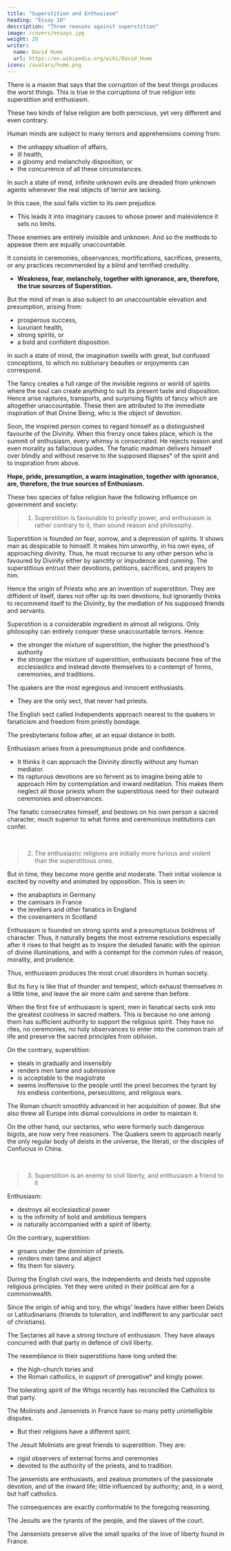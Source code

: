 ```yaml
---
title: "Superstition and Enthusiasm"
heading: "Essay 10"
description: "Three reasons against superstition"
image: /covers/essays.jpg
weight: 20
writer:
  name: David Hume
  url: https://en.wikipedia.org/wiki/David_Hume
icons: /avatars/hume.png
--- 
```




There is a maxim that says that the corruption of the best things produces the worst things. This is true in the corruptions of true religion into superstition and enthusiasm.

These two kinds of false religion are both pernicious, yet very different and even contrary. 

Human minds are subject to many terrors and apprehensions coming from:
- the unhappy situation of affairs, 
- ill health,
- a gloomy and melancholy disposition, or
- the concurrence of all these circumstances.

In such a state of mind, infinite unknown evils are dreaded from unknown agents whenever the real objects of terror are lacking. 

In this case, the soul falls victim to its own prejudice.
- This leads it into imaginary causes to whose power and malevolence it sets no limits.

These enemies are entirely invisible and unknown. And so the methods to appease them are equally unaccountable.

It consists in ceremonies, observances, mortifications, sacrifices, presents, or any practices recommended by a blind and terrified credulity. 
- **Weakness, fear, melancholy, together with ignorance, are, therefore, the true sources of Superstition.**

But the mind of man is also subject to an unaccountable elevation and presumption, arising from:
- prosperous success,
- luxuriant health,
- strong spirits, or
- a bold and confident disposition.

In such a state of mind, the imagination swells with great, but confused conceptions, to which no sublunary beauties or enjoyments can correspond. 

<!-- Everything mortal and perishable vanishes as unworthy of attention. -->

The fancy creates a full range of the invisible regions or world of spirits where the soul can create anything to suit its present taste and disposition. Hence arise raptures, transports, and surprising flights of fancy which are altogether unaccountable. These then are attributed to the immediate inspiration of that Divine Being, who is the object of devotion.

<!--  and confidence and presumption still encreasing, These raptures, being , and seeming quite beyond the reach of our ordinary faculties, are  -->

Soon, the inspired person comes to regard himself as a distinguished favourite of the Divinity. When this frenzy once takes place, which is the summit of enthusiasm, every whimsy is consecrated. He rejects reason and even morality as fallacious guides. The fanatic madman delivers himself over blindly and without reserve to the supposed illapses° of the spirit and to inspiration from above. 

**Hope, pride, presumption, a warm imagination, together with ignorance, are, therefore, the true sources of Enthusiasm.**

These two species of false religion have the following influence on government and society:

> 1. Superstition is favourable to priestly power, and enthusiasm is rather contrary to it, than sound reason and philosophy.

Superstition is founded on fear, sorrow, and a depression of spirits. It shows man as despicable to himself. It makes him unworthy, in his own eyes, of approaching divinity. Thus, he must recourse to any other person who is favoured by Divinity either by sanctity or impudence and cunning.  The superstitious entrust their devotions, petitions, sacrifices, and prayers to him. 

Hence the origin of Priests who are an invention of superstition. They are diffident of itself, dares not offer up its own devotions, but ignorantly thinks to recommend itself to the Divinity, by the mediation of his supposed friends and servants. 

Superstition is a considerable ingredient in almost all religions. Only philosophy can entirely conquer these unaccountable terrors. Hence:
- the stronger the mixture of superstition, the higher the priesthood's authority
- the stronger the mixture of superstition, enthusiasts become free of the ecclesiastics and instead devote themselves to a contempt of forms, ceremonies, and traditions.

The quakers are the most egregious and innocent enthusiasts.
- They are the only sect, that never had priests.

The English sect called Independents approach nearest to the quakers in fanaticism and freedom from priestly bondage. 

The presbyterians follow after, at an equal distance in both.

Enthusiasm arises from a presumptuous pride and confidence. 
- It thinks it can approach the Divinity directly without any human mediator. 
- Its rapturous devotions are so fervent as to imagine being able to approach Him by contemplation and inward neditation. This makes them neglect all those priests whom the superstitious need for their outward ceremonies and observances.

<!-- Superstitious devotees need priests to aid their outward ceremonies and observances. -->

The fanatic consecrates himself, and bestows on his own person a sacred character, much superior to what forms and ceremonious institutions can confer.

<br>

> 2. The enthusiastic religions are initially more furious and violent than the superstitious ones. 

But in time, they become more gentle and moderate. Their initial violence is excited by novelty and animated by opposition. This is seen in:
- the anabaptists in Germany
- the camisars in France
- the levellers and other fanatics in England
- the covenanters in Scotland

Enthusiasm is founded on strong spirits and a presumptuous boldness of character. Thus, it naturally begets the most extreme resolutions especially after it rises to that height as to inspire the deluded fanatic with the opinion of divine illuminations, and with a contempt for the common rules of reason, morality, and prudence.

Thus, enthusiasm produces the most cruel disorders in human society. 

But its fury is like that of thunder and tempest, which exhaust themselves in a little time, and leave the air more calm and serene than before. 

When the first fire of enthusiasm is spent, men in fanatical sects sink into the greatest coolness in sacred matters. This is because no one among them has sufficient authority to support the religious spirit. They have no rites, no ceremonies, no holy observances to enter into the common train of life and preserve the sacred principles from oblivion. 

On the contrary, superstition:
- steals in gradually and insensibly
- renders men tame and submissive
- is acceptable to the magistrate 
- seems inoffensive to the people until the priest becomes the tyrant by his endless contentions, persecutions, and religious wars. 
<!-- , having firmly established his authority, -->

The Roman church smoothly advanced in her acquisition of power. But she also threw all Europe into dismal convulsions in order to maintain it.

On the other hand, our sectaries, who were formerly such dangerous bigots, are now very free reasoners. The Quakers seem to approach nearly the only regular body of deists in the universe, the literati, or the disciples of Confucius in China.

<br>

> 3. Superstition is an enemy to civil liberty, and enthusiasm a friend to it

Enthusiasm:
- destroys all ecclesiastical power
- is the infirmity of bold and ambitious tempers
- is naturally accompanied with a spirit of liberty.

On the contrary, superstition:
- groans under the dominion of priests. 
- renders men tame and abject
- fits them for slavery. 

During the English civil wars, the independents and deists had opposite religious principles. Yet they were united in their political aim for a commonwealth.

Since the origin of whig and tory, the whigs' leaders have either been Deists or Latitudinarians (friends to toleration, and indifferent to any particular sect of christians).

The Sectaries all have a strong tincture of enthusiasm. They have always concurred with that party in defence of civil liberty. 

The resemblance in their superstitions have long united the: 
- the high-church tories and
- the Roman catholics, in support of prerogative° and kingly power. 

<!-- Though experience of  -->

The tolerating spirit of the Whigs recently has reconciled the Catholics to that party.

The Molinists and Jansenists in France have so many petty unintelligible disputes.

<!-- , which are not worth thinking about. -->

<!-- But what principally distinguishes these two sects, and alone merits attention, is  -->

- But their religions have a different spirit.

 <!-- of .  -->

The Jesuit Molinists are great friends to superstition. They are:
- rigid observers of external forms and ceremonies
- devoted to the authority of the priests, and to tradition. 

The jansenists are enthusiasts, and zealous promoters of the passionate devotion, and of the inward life; little influenced by authority; and, in a word, but half catholics. 

The consequences are exactly conformable to the foregoing reasoning. 

The Jesuits are the tyrants of the people, and the slaves of the court.

The Jansenists preserve alive the small sparks of the love of liberty found in France.
